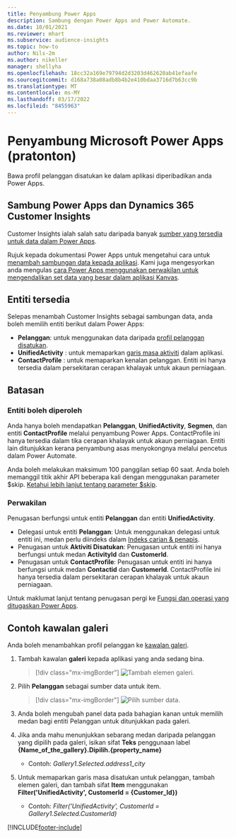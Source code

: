 ```yaml
---
title: Penyambung Power Apps
description: Sambung dengan Power Apps and Power Automate.
ms.date: 10/01/2021
ms.reviewer: mhart
ms.subservice: audience-insights
ms.topic: how-to
author: Nils-2m
ms.author: nikeller
manager: shellyha
ms.openlocfilehash: 18cc32a169e79794d2d3203d462620ab41efaafe
ms.sourcegitcommit: d168a738a08adb8b4b2e410bdaa3716d7b63cc9b
ms.translationtype: MT
ms.contentlocale: ms-MY
ms.lasthandoff: 03/17/2022
ms.locfileid: "8455963"
---
```

# <a name="microsoft-power-apps-connector-preview"></a>Penyambung Microsoft Power Apps (pratonton)

Bawa profil pelanggan disatukan ke dalam aplikasi diperibadikan anda Power Apps.

## <a name="connect-power-apps-and-dynamics-365-customer-insights"></a>Sambung Power Apps dan Dynamics 365 Customer Insights

Customer Insights ialah salah satu daripada banyak [sumber yang tersedia untuk data dalam Power Apps](/powerapps/maker/canvas-apps/working-with-data-sources).

Rujuk kepada dokumentasi Power Apps untuk mengetahui cara untuk [menambah sambungan data kepada aplikasi](/powerapps/maker/canvas-apps/add-data-connection). Kami juga mengesyorkan anda mengulas [cara Power Apps menggunakan perwakilan untuk mengendalikan set data yang besar dalam aplikasi Kanvas](/powerapps/maker/canvas-apps/delegation-overview).

## <a name="available-entities"></a>Entiti tersedia

Selepas menambah Customer Insights sebagai sambungan data, anda boleh memilih entiti berikut dalam Power Apps:

- **Pelanggan**: untuk menggunakan data daripada [profil pelanggan disatukan](customer-profiles.md).
- **UnifiedActivity** : untuk memaparkan [garis masa aktiviti](activities.md) dalam aplikasi.
- **ContactProfile** : untuk memaparkan kenalan pelanggan. Entiti ini hanya tersedia dalam persekitaran cerapan khalayak untuk akaun perniagaan.

## <a name="limitations"></a>Batasan

### <a name="retrievable-entities"></a>Entiti boleh diperoleh

Anda hanya boleh mendapatkan **Pelanggan**, **UnifiedActivity**, **Segmen**, dan entiti **ContactProfile** melalui penyambung Power Apps. ContactProfile ini hanya tersedia dalam tika cerapan khalayak untuk akaun perniagaan. Entiti lain ditunjukkan kerana penyambung asas menyokongnya melalui pencetus dalam Power Automate.

Anda boleh melakukan maksimum 100 panggilan setiap 60 saat. Anda boleh memanggil titik akhir API beberapa kali dengan menggunakan parameter $skip. [Ketahui lebih lanjut tentang parameter $skip](/connectors/customerinsights/#get-items-from-an-entity).

### <a name="delegation"></a>Perwakilan

Penugasan berfungsi untuk entiti **Pelanggan** dan entiti **UnifiedActivity**. 

- Delegasi untuk entiti **Pelanggan**: Untuk menggunakan delegasi untuk entiti ini, medan perlu diindeks dalam [Indeks carian & penapis](search-filter-index.md).  
- Penugasan untuk **Aktiviti Disatukan**: Penugasan untuk entiti ini hanya berfungsi untuk medan **ActivityId** dan **CustomerId**.  
- Penugasan untuk **ContactProfile**: Penugasan untuk entiti ini hanya berfungsi untuk medan **Contactid** dan **CustomerId**. ContactProfile ini hanya tersedia dalam persekitaran cerapan khalayak untuk akaun perniagaan.

Untuk maklumat lanjut tentang penugasan pergi ke [Fungsi dan operasi yang ditugaskan Power Apps](/powerapps/maker/canvas-apps/delegation-overview). 

## <a name="example-gallery-control"></a>Contoh kawalan galeri

Anda boleh menambahkan profil pelanggan ke [kawalan galeri](/powerapps/maker/canvas-apps/add-gallery).

1. Tambah kawalan **galeri** kepada aplikasi yang anda sedang bina.

    > [!div class="mx-imgBorder"]
    > ![Tambah elemen galeri.](media/connector-powerapps9.png "Tambah elemen galeri.")

2. Pilih **Pelanggan** sebagai sumber data untuk item.

    > [!div class="mx-imgBorder"]
    > ![Pilih sumber data.](media/choose-datasource-powerapps.png "Pilih sumber data.")

3. Anda boleh mengubah panel data pada bahagian kanan untuk memilih medan bagi entiti Pelanggan untuk ditunjukkan pada galeri.

4. Jika anda mahu menunjukkan sebarang medan daripada pelanggan yang dipilih pada galeri, isikan sifat **Teks** penggunaan label **{Name_of_the_gallery}.Dipilih.{property_name}**  
    - Contoh: _Gallery1.Selected.address1_city_

5. Untuk memaparkan garis masa disatukan untuk pelanggan, tambah elemen galeri, dan tambah sifat **Item** menggunakan **Filter('UnifiedActivity', CustomerId = {Customer_Id})**  
    - Contoh: _Filter('UnifiedActivity', CustomerId = Gallery1.Selected.CustomerId)_


[!INCLUDE[footer-include](../includes/footer-banner.md)]
